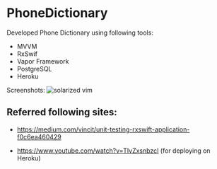 # PhoneDictionary
Developed Phone Dictionary using following tools:

- MVVM
- RxSwif
- Vapor Framework
- PostgreSQL
- Heroku

Screenshots:
![solarized vim](https://github.com/altercation/solarized/raw/master/img/solarized-vim.png)


## Referred following sites:

- https://medium.com/vincit/unit-testing-rxswift-application-f0c6ea460429

- https://www.youtube.com/watch?v=TIvZxsnbzcI (for deploying on Heroku)
